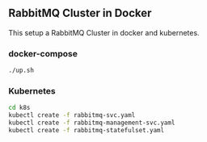 ## RabbitMQ Cluster in Docker
This setup a RabbitMQ Cluster in docker and kubernetes.

### docker-compose

```bash
./up.sh
```

### Kubernetes

```bash
cd k8s
kubectl create -f rabbitmq-svc.yaml
kubectl create -f rabbitmq-management-svc.yaml
kubectl create -f rabbitmq-statefulset.yaml

```
